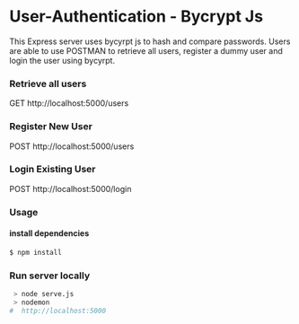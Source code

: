 # User-Authentication - Bycrypt Js

This Express server uses bycyrpt js to hash and compare passwords.
Users are able to use POSTMAN to retrieve all users, register a dummy user and login the user using bycyrpt.


### Retrieve all users
  GET  http://localhost:5000/users
  
### Register New User
  POST http://localhost:5000/users
  
### Login Existing User
  POST http://localhost:5000/login


### Usage


#### install dependencies
```sh
$ npm install
```


### Run server locally
```sh
 > node serve.js
 > nodemon
#  http://localhost:5000
```

